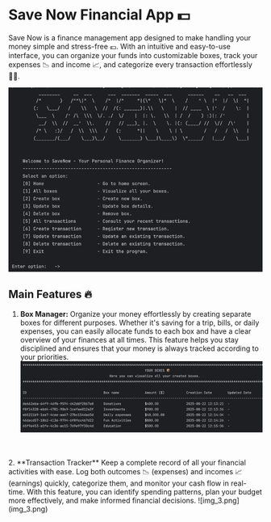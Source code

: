 # Save Now Financial App 💵

Save Now is a finance management app designed to make handling your money simple and stress-free 💶. 
With an intuitive and easy-to-use interface, you can organize your funds into customizable boxes, 
track your expenses 📉 and income 📈, and categorize every transaction effortlessly 🤘🏻.


![img.png](img.png)

## Main Features 🔥
1. **Box Manager:** 
Organize your money effortlessly by creating separate boxes for different purposes. Whether it's saving for a trip, bills, or daily expenses, you can easily allocate funds to each box and have a clear overview of your finances at all times. This feature helps you stay disciplined and ensures that your money is always tracked according to your priorities.
![img_1.png](img_1.png)
<br/>
<br/>
2. **Transaction Tracker**
Keep a complete record of all your financial activities with ease. Log both outcomes 📉 (expenses) and incomes 📈 (earnings) quickly, categorize them, and monitor your cash flow in real-time. With this feature, you can identify spending patterns, plan your budget more effectively, and make informed financial decisions.
![img_3.png](img_3.png)
